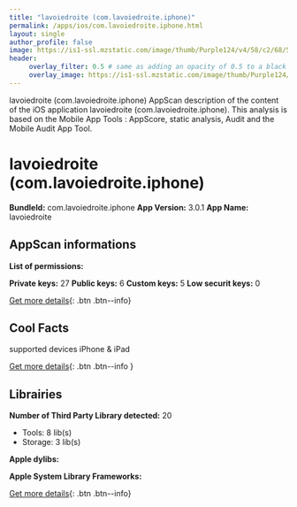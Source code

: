 ```yaml
---
title: "lavoiedroite (com.lavoiedroite.iphone)"
permalink: /apps/ios/com.lavoiedroite.iphone.html
layout: single
author_profile: false
image: https://is1-ssl.mzstatic.com/image/thumb/Purple124/v4/58/c2/68/58c26843-b1dc-b023-0cdd-aba0de9b7788/AppIcon-0-0-1x_U007emarketing-0-0-0-7-0-0-sRGB-0-0-0-GLES2_U002c0-512MB-85-220-0-0.png/512x512bb.jpg
header: 
     overlay_filter: 0.5 # same as adding an opacity of 0.5 to a black background
     overlay_image: https://is1-ssl.mzstatic.com/image/thumb/Purple124/v4/58/c2/68/58c26843-b1dc-b023-0cdd-aba0de9b7788/AppIcon-0-0-1x_U007emarketing-0-0-0-7-0-0-sRGB-0-0-0-GLES2_U002c0-512MB-85-220-0-0.png/512x512bb.jpg
---
```

lavoiedroite (com.lavoiedroite.iphone) AppScan description of the content of the iOS application lavoiedroite (com.lavoiedroite.iphone). This analysis is based on the Mobile App Tools : AppScore, static analysis, Audit and the Mobile Audit App Tool.

# lavoiedroite (com.lavoiedroite.iphone)

**BundleId:** com.lavoiedroite.iphone
**App Version:** 3.0.1
**App Name:** lavoiedroite


## AppScan informations 

**List of permissions:** 
  
  
**Private keys:** 27
**Public keys:** 6
**Custom keys:** 5
**Low securit keys:** 0
  
[Get more details](/pricing.html){: .btn .btn--info}

## Cool Facts

supported devices iPhone & iPad
  
[Get more details](/pricing.html){: .btn .btn--info }

## Librairies 
**Number of Third Party Library detected:** 20
- Tools: 8 lib(s)
- Storage: 3 lib(s)


**Apple dylibs:**


**Apple System Library Frameworks:**


  
[Get more details](/pricing.html){: .btn .btn--info}

